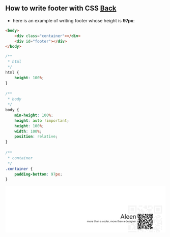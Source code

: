 ## How to write footer with CSS [Back](./qa.md)

- here is an example of writing footer whose height is **97px**:

```html
<body>
    <div class="container"></div>
    <div id="footer"></div>
</body>
```

```css
/**
 * html
 */
html {
    height: 100%;
}

/**
 * body
 */
body {
    min-height: 100%;
    height: auto !important;
    height: 100%;
    width: 100%;
    position: relative;
}

/**
 * container
 */
.container {
    padding-bottom: 97px;
}
```

<a href="http://aleen42.github.io/" target="_blank" ><img src="./../pic/tail.gif"></a>
